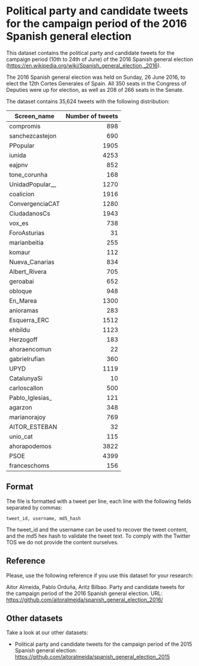 # Political party and candidate tweets for the campaign period of the 2016 Spanish general election
This dataset contains the political party and candidate tweets for the campaign period (10th to 24th of June) of the 2016 Spanish general election (https://en.wikipedia.org/wiki/Spanish_general_election,_2016).

The 2016 Spanish general election was held on Sunday, 26 June 2016, to elect the 12th Cortes Generales of Spain. All 350 seats in the Congress of Deputies were up for election, as well as 208 of 266 seats in the Senate.

The dataset contains 35,624 tweets with the following distribution:

| Screen_name   | Number of tweets  |
| ------------- | -----:|
|compromis|898| 
|sanchezcastejon|690| 
|PPopular|1905| 
|iunida|4253| 
|eajpnv|852| 
|tone_corunha|168| 
|UnidadPopular__|1270| 
|coalicion|1916| 
|ConvergenciaCAT|1280| 
|CiudadanosCs|1943| 
|vox_es|738| 
|ForoAsturias|31| 
|marianbeitia|255| 
|komaur|112| 
|Nueva_Canarias|834| 
|Albert_Rivera|705| 
|geroabai|652| 
|obloque|948| 
|En_Marea|1300| 
|anioramas|283| 
|Esquerra_ERC|1512| 
|ehbildu|1123| 
|Herzogoff|183| 
|ahoraencomun|22| 
|gabrielrufian|360| 
|UPYD|1119| 
|CatalunyaSi|10| 
|carloscallon|500| 
|Pablo_Iglesias_|121| 
|agarzon|348| 
|marianorajoy|769| 
|AITOR_ESTEBAN|32| 
|unio_cat|115| 
|ahorapodemos|3822| 
|PSOE|4399| 
|franceschoms|156|

## Format

The file is formatted with a tweet per line, each line with the following fields separated by commas:

```
tweet_id, username, md5_hash
```

The tweet_id and the username can be used to recover the tweet content, and the md5 hex hash to validate the tweet text. To comply with the Twitter TOS we do not provide the content ourselves.

## Reference

Please, use the following reference if you use this dataset for your research:

Aitor Almeida, Pablo Orduña, Aritz Bilbao. 
Party and candidate tweets for the campaign period of the 2016 Spanish general election. 
URL: https://github.com/aitoralmeida/spanish_general_election_2016/

## Other datasets

Take a look at our other datasets:
*  Political party and candidate tweets for the campaign period of the 2015 Spanish general election: https://github.com/aitoralmeida/spanish_general_election_2015

